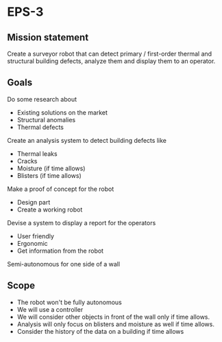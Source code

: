 # EPS-3

## Mission statement 

Create a surveyor robot that can detect primary / first-order thermal and structural building defects, analyze them and display them to an operator.

## Goals
 
Do some research about 
-	Existing solutions on the market
-	Structural anomalies
-	Thermal defects 

Create an analysis system to detect building defects like
-	Thermal leaks
-	Cracks
-	Moisture (if time allows)
-	Blisters (if time allows)

Make a proof of concept for the robot
-	Design part
-	Create a working robot 

Devise a system to display a report for the operators
-	User friendly
-	Ergonomic 
-	Get information from the robot

Semi-autonomous for one side of a wall
 
## Scope

-	The robot won't be fully autonomous 
-	We will use a controller
-	We will consider other objects in front of the wall only if time allows.
-	Analysis will only focus on blisters and moisture as well if time allows.
-	Consider the history of the data on a building if time allows
